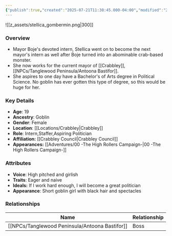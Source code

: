 ```yaml
---
{"publish":true,"created":"2025-07-21T11:30:45.000-04:00","modified":"2025-09-17T12:53:45.632-04:00","published":"2025-09-17T12:53:45.632-04:00","cssclasses":"","Age":"19","Ancestry":"Goblin","Gender":"Female","Location":["[[Locations/Crabbley]]"],"Role":["Intern","Staffer","Aspiring Politician"],"Affiliation":["[[Crabbley Council]]"],"Appearances":["[[00 -The High Rollers Campaign-]]"]}
---
```



![[z_assets/stellica_gombermin.png|300]]

### Overview
- Mayor Boje's devoted intern, Stellica went on to become the next mayor's intern as well after Boje turned into an abominable crab-based monster.
- She now works for the current mayor of [[Crabbley]], [[NPCs/Tanglewood Peninsula/Antoona Bastifor]].
- She aspires to one day have a Bachelor's of Arts degree in Political Science. No goblin has ever gotten this type of degree, so this would be huge for her.

### Key Details
- **Age**: 19
- **Ancestry**: Goblin
- **Gender**: Female
- **Location**: [[Locations/Crabbley\|Crabbley]]
- **Role**: Intern,Staffer,Aspiring Politician
- **Affiliation:** [[Crabbley Council\|Crabbley Council]]
- **Appearances:** [[Adventures/00 -The High Rollers Campaign-\|00 -The High Rollers Campaign-]]

### Attributes
- **Voice**: High pitched and girlish
- **Traits**: Eager and naive
- **Ideals:** If I work hard enough, I will become a great politician
- **Appearance**: Short goblin girl with black hair and spectacles

### Relationships

| Name                 | Relationship |
| -------------------- | ------------ |
| [[NPCs/Tanglewood Peninsula/Antoona Bastifor]] | Boss         |
